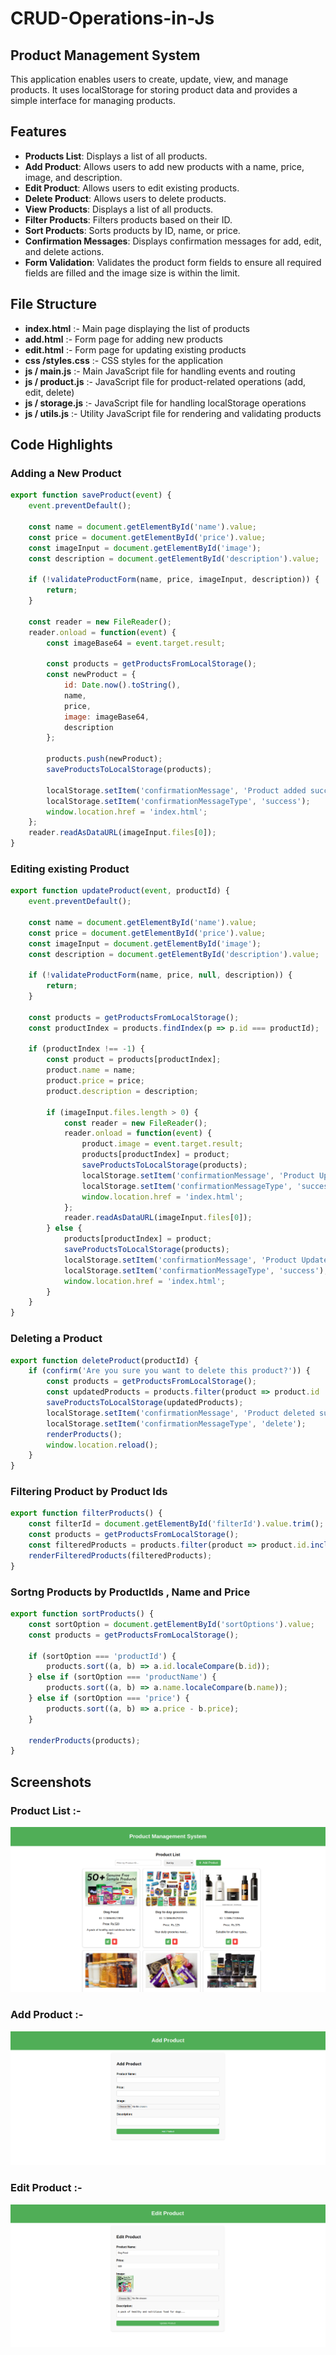# CRUD-Operations-in-Js

## Product Management System

This application enables users to create, update, view, and manage products. It uses localStorage for storing product data and provides a simple interface for managing products.

## Features

- **Products List**: Displays a list of all products.
- **Add Product**: Allows users to add new products with a name, price, image, and description.
- **Edit Product**: Allows users to edit existing products.
- **Delete Product**: Allows users to delete products.
- **View Products**: Displays a list of all products.
- **Filter Products**: Filters products based on their ID.
- **Sort Products**: Sorts products by ID, name, or price.
- **Confirmation Messages**: Displays confirmation messages for add, edit, and delete actions.
- **Form Validation**: Validates the product form fields to ensure all required fields are filled and the image size is within the limit.

## File Structure

- **index.html** :- Main page displaying the list of products 
- **add.html** :- Form page for adding new products
- **edit.html** :- Form page for updating existing products 
- **css /styles.css** :- CSS styles for the application 
- **js / main.js** :- Main JavaScript file for handling events and routing       
- **js / product.js** :- JavaScript file for product-related operations (add, edit, delete) 
- **js / storage.js** :- JavaScript file for handling localStorage operations 
- **js / utils.js** :- Utility JavaScript file for rendering and validating products 
## Code Highlights

### Adding a New Product
```javascript
export function saveProduct(event) {
    event.preventDefault();
    
    const name = document.getElementById('name').value;
    const price = document.getElementById('price').value;
    const imageInput = document.getElementById('image');
    const description = document.getElementById('description').value;

    if (!validateProductForm(name, price, imageInput, description)) {
        return;
    }

    const reader = new FileReader();
    reader.onload = function(event) {
        const imageBase64 = event.target.result;

        const products = getProductsFromLocalStorage();
        const newProduct = {
            id: Date.now().toString(),
            name,
            price,
            image: imageBase64,
            description
        };

        products.push(newProduct);
        saveProductsToLocalStorage(products);

        localStorage.setItem('confirmationMessage', 'Product added successfully!');
        localStorage.setItem('confirmationMessageType', 'success');
        window.location.href = 'index.html';
    };
    reader.readAsDataURL(imageInput.files[0]);
}
```
### Editing existing Product
```javascript
export function updateProduct(event, productId) {
    event.preventDefault();
    
    const name = document.getElementById('name').value;
    const price = document.getElementById('price').value;
    const imageInput = document.getElementById('image');
    const description = document.getElementById('description').value;

    if (!validateProductForm(name, price, null, description)) {
        return;
    }

    const products = getProductsFromLocalStorage();
    const productIndex = products.findIndex(p => p.id === productId);

    if (productIndex !== -1) {
        const product = products[productIndex];
        product.name = name;
        product.price = price;
        product.description = description;

        if (imageInput.files.length > 0) {
            const reader = new FileReader();
            reader.onload = function(event) {
                product.image = event.target.result;
                products[productIndex] = product;
                saveProductsToLocalStorage(products);
                localStorage.setItem('confirmationMessage', 'Product Updated successfully!');
                localStorage.setItem('confirmationMessageType', 'success');
                window.location.href = 'index.html';
            };
            reader.readAsDataURL(imageInput.files[0]);
        } else {
            products[productIndex] = product;
            saveProductsToLocalStorage(products);
            localStorage.setItem('confirmationMessage', 'Product Updated successfully!');
            localStorage.setItem('confirmationMessageType', 'success');
            window.location.href = 'index.html';
        }
    }
}
```

### Deleting a Product 

```javascript
export function deleteProduct(productId) {
    if (confirm('Are you sure you want to delete this product?')) {
        const products = getProductsFromLocalStorage();
        const updatedProducts = products.filter(product => product.id !== productId);
        saveProductsToLocalStorage(updatedProducts);
        localStorage.setItem('confirmationMessage', 'Product deleted successfully!');
        localStorage.setItem('confirmationMessageType', 'delete');
        renderProducts();
        window.location.reload();
    }
}
```

### Filtering Product by Product Ids

```javascript
export function filterProducts() {
    const filterId = document.getElementById('filterId').value.trim();
    const products = getProductsFromLocalStorage();
    const filteredProducts = products.filter(product => product.id.includes(filterId));
    renderFilteredProducts(filteredProducts);
}

```
### Sortng Products by ProductIds , Name and Price

```javascript
export function sortProducts() {
    const sortOption = document.getElementById('sortOptions').value;
    const products = getProductsFromLocalStorage();

    if (sortOption === 'productId') {
        products.sort((a, b) => a.id.localeCompare(b.id));
    } else if (sortOption === 'productName') {
        products.sort((a, b) => a.name.localeCompare(b.name));
    } else if (sortOption === 'price') {
        products.sort((a, b) => a.price - b.price);
    }

    renderProducts(products);
}
```

## Screenshots

### Product List :-
![](https://github.com/Bhavya-SimformSolutions/CRUD-Operations-in-Js/blob/master/Screenshots/Screenshot-1.png)
### Add Product :-
![](https://github.com/Bhavya-SimformSolutions/CRUD-Operations-in-Js/blob/master/Screenshots/Screenshot-2.png)
### Edit Product :-
![](https://github.com/Bhavya-SimformSolutions/CRUD-Operations-in-Js/blob/master/Screenshots/Screenshot-3.png)